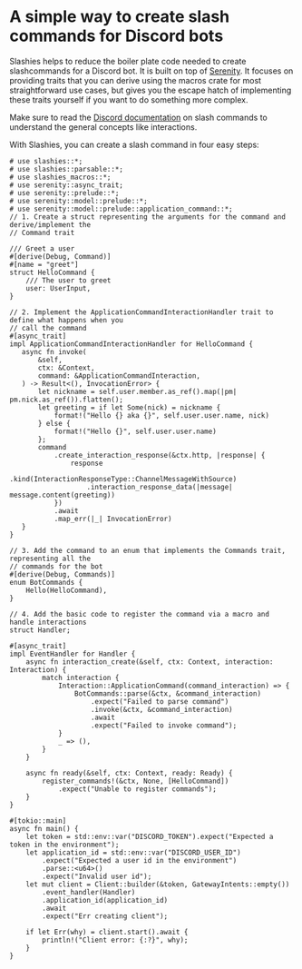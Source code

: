 # A simple way to create slash commands for Discord bots

Slashies helps to reduce the boiler plate code needed to create slashcommands for a Discord bot.
It is built on top of [Serenity](https://github.com/serenity-rs/serenity). It focuses on providing traits that you can derive using the
macros crate for most straightforward use cases, but gives you the escape hatch of implementing
these traits yourself if you want to do something more complex.

Make sure to read the [Discord documentation](https://discord.com/developers/docs/interactions/application-commands)
on slash commands to understand the general concepts like interactions.

With Slashies, you can create a slash command in four easy steps:
```
# use slashies::*;
# use slashies::parsable::*;
# use slashies_macros::*;
# use serenity::async_trait;
# use serenity::prelude::*;
# use serenity::model::prelude::*;
# use serenity::model::prelude::application_command::*;
// 1. Create a struct representing the arguments for the command and derive/implement the
// Command trait

/// Greet a user
#[derive(Debug, Command)]
#[name = "greet"]
struct HelloCommand {
    /// The user to greet
    user: UserInput,
}

// 2. Implement the ApplicationCommandInteractionHandler trait to define what happens when you
// call the command
#[async_trait]
impl ApplicationCommandInteractionHandler for HelloCommand {
   async fn invoke(
       &self,
       ctx: &Context,
       command: &ApplicationCommandInteraction,
   ) -> Result<(), InvocationError> {
       let nickname = self.user.member.as_ref().map(|pm| pm.nick.as_ref()).flatten();
       let greeting = if let Some(nick) = nickname {
           format!("Hello {} aka {}", self.user.user.name, nick)
       } else {
           format!("Hello {}", self.user.user.name)
       };
       command
           .create_interaction_response(&ctx.http, |response| {
               response
                   .kind(InteractionResponseType::ChannelMessageWithSource)
                   .interaction_response_data(|message| message.content(greeting))
           })
           .await
           .map_err(|_| InvocationError)
   }
}

// 3. Add the command to an enum that implements the Commands trait, representing all the
// commands for the bot
#[derive(Debug, Commands)]
enum BotCommands {
    Hello(HelloCommand),
}

// 4. Add the basic code to register the command via a macro and handle interactions
struct Handler;

#[async_trait]
impl EventHandler for Handler {
    async fn interaction_create(&self, ctx: Context, interaction: Interaction) {
        match interaction {
            Interaction::ApplicationCommand(command_interaction) => {
                BotCommands::parse(&ctx, &command_interaction)
                    .expect("Failed to parse command")
                    .invoke(&ctx, &command_interaction)
                    .await
                    .expect("Failed to invoke command");
            }
            _ => (),
        }
    }

    async fn ready(&self, ctx: Context, ready: Ready) {
        register_commands!(&ctx, None, [HelloCommand])
            .expect("Unable to register commands");
    }
}

#[tokio::main]
async fn main() {
    let token = std::env::var("DISCORD_TOKEN").expect("Expected a token in the environment");
    let application_id = std::env::var("DISCORD_USER_ID")
        .expect("Expected a user id in the environment")
        .parse::<u64>()
        .expect("Invalid user id");
    let mut client = Client::builder(&token, GatewayIntents::empty())
        .event_handler(Handler)
        .application_id(application_id)
        .await
        .expect("Err creating client");

    if let Err(why) = client.start().await {
        println!("Client error: {:?}", why);
    }
}
```